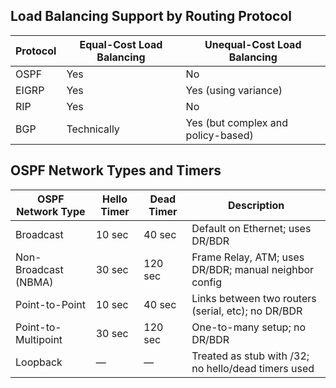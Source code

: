 ## Load Balancing Support by Routing Protocol

| Protocol | Equal-Cost Load Balancing | Unequal-Cost Load Balancing             |
|----------|----------------------------|------------------------------------------|
| OSPF     | Yes                        | No                                       |
| EIGRP    | Yes                        | Yes (using variance)                     |
| RIP      | Yes                        | No                                       |
| BGP      | Technically                | Yes (but complex and policy-based)       |

## OSPF Network Types and Timers

| OSPF Network Type     | Hello Timer | Dead Timer | Description                                                        |
|-----------------------|-------------|------------|--------------------------------------------------------------------|
| Broadcast             | 10 sec      | 40 sec     | Default on Ethernet; uses DR/BDR                                   |
| Non-Broadcast (NBMA)  | 30 sec      | 120 sec    | Frame Relay, ATM; uses DR/BDR; manual neighbor config              |
| Point-to-Point        | 10 sec      | 40 sec     | Links between two routers (serial, etc); no DR/BDR                 |
| Point-to-Multipoint   | 30 sec      | 120 sec    | One-to-many setup; no DR/BDR                                       |
| Loopback              | —           | —          | Treated as stub with /32; no hello/dead timers used                |
